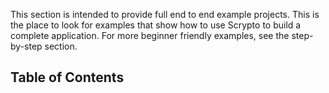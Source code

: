This section is intended to provide full end to end example projects. This is the place to look for examples that show how to use Scrypto to build a complete application. For more beginner friendly examples, see the step-by-step section.

## Table of Contents